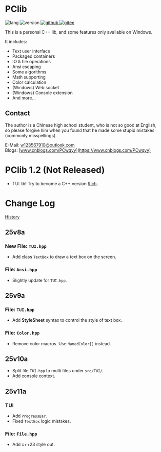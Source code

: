 # PClib

![lang](https://img.shields.io/badge/Standard-C++23-yellow?logo=cplusplus)
![version](https://img.shields.io/badge/Version-25v9a-blueviolet)
[![github](https://img.shields.io/badge/Github-PClib-blue?&logo=github
)
](https://github.com/PCwqyy/PCLib)
[![gitee](https://img.shields.io/badge/Gitee-PClib-red?logo=gitee&color=%23C71D23
)](https://gitee.com/pcwqyy/PClib)

This is a personal C++ lib, and some features only available on Windows.

It includes:
- Text user interface
- Packaged containers
- IO & file operations
- Ansi escaping
- Some algorithms
- Math supporting
- Color calculation
- (Windows) Web socket
- (Windows) Console extension
- And more...

## Contact

The author is a Chinese high school student, who is not so good at English, so please forgive him when you found that he made some stupid mistakes (commonly misspellings).

E-Mail: w123567910@outlook.com  
Blogs: [www.cnblogs.com/PCwqyy](https://www.cnblogs.com/PCwqyy)

# PClib 1.2 (Not Released)
- TUI lib! Try to become a C++ version [Rich](https://github.com/Textualize/rich).

# Change Log
[History](https://github.com/PCwqyy/PCLib/tree/Dev/ChangeLogHistory.md)

## 25v8a
### New File: `TUI.hpp`
- Add class `TextBox` to draw a text box on the screen.
### File: `Ansi.hpp`
- Slightly update for `TUI.hpp`.
## 25v9a
### File: `TUI.hpp`
- Add **StyleSheet** syntax to control the style of text box.
### File: `Color.hpp`
- Remove color macros. Use `NamedColor[]` instead.
## 25v10a
- Split file `TUI.hpp` to multi files under `src/TUI/`.
- Add console context.
## 25v11a
### TUI
- Add `ProgressBar`.
- Fixed `TextBox` logic mistakes.
### File: `File.hpp`
- Add c++23 style out.